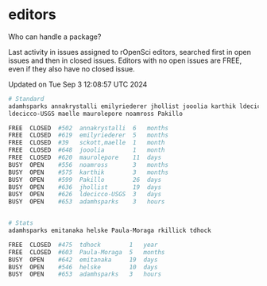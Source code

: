 # editors

Who can handle a package?

Last activity in issues assigned to rOpenSci editors, searched first in open
issues and then in closed issues. Editors with no open issues are FREE, even if
they also have no closed issue.


Updated on Tue Sep 3 12:08:57 UTC 2024

```bash
# Standard
adamhsparks annakrystalli emilyriederer jhollist jooolia karthik ldecicco
ldecicco-USGS maelle maurolepore noamross Pakillo

FREE  CLOSED  #502  annakrystalli  6   months
FREE  CLOSED  #619  emilyriederer  5   months
FREE  CLOSED  #39   sckott,maelle  1   month
FREE  CLOSED  #648  jooolia        1   month
FREE  CLOSED  #620  maurolepore    11  days
BUSY  OPEN    #556  noamross       3   months
BUSY  OPEN    #575  karthik        3   months
BUSY  OPEN    #599  Pakillo        26  days
BUSY  OPEN    #636  jhollist       19  days
BUSY  OPEN    #626  ldecicco-USGS  3   days
BUSY  OPEN    #653  adamhsparks    3   hours


# Stats
adamhsparks emitanaka helske Paula-Moraga rkillick tdhock

FREE  CLOSED  #475  tdhock        1   year
FREE  CLOSED  #603  Paula-Moraga  5   months
BUSY  OPEN    #642  emitanaka     19  days
BUSY  OPEN    #546  helske        10  days
BUSY  OPEN    #653  adamhsparks   3   hours
```
